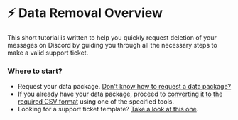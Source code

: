 # ⚡ Data Removal Overview
This short tutorial is written to help you quickly request deletion of your messages on Discord by guiding you through all the necessary steps to make a valid support ticket.

### Where to start?

- Request your data package. [Don't know how to request a data package?](package.md)
- If you already have your data package, proceed to [converting it to the required CSV format](convert.md) using one of the specified tools.
- Looking for a support ticket template? [Take a look at this one](GDPR.md).
